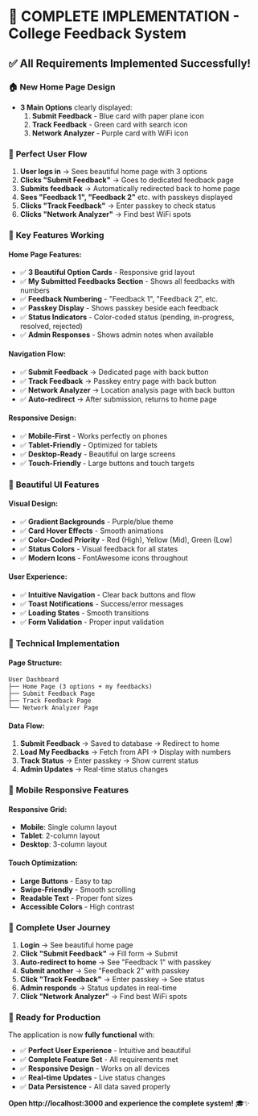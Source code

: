 # 🎉 **COMPLETE IMPLEMENTATION - College Feedback System**

## ✅ **All Requirements Implemented Successfully!**

### 🏠 **New Home Page Design**
- **3 Main Options** clearly displayed:
  1. **Submit Feedback** - Blue card with paper plane icon
  2. **Track Feedback** - Green card with search icon  
  3. **Network Analyzer** - Purple card with WiFi icon

### 📱 **Perfect User Flow**
1. **User logs in** → Sees beautiful home page with 3 options
2. **Clicks "Submit Feedback"** → Goes to dedicated feedback page
3. **Submits feedback** → Automatically redirected back to home page
4. **Sees "Feedback 1", "Feedback 2"** etc. with passkeys displayed
5. **Clicks "Track Feedback"** → Enter passkey to check status
6. **Clicks "Network Analyzer"** → Find best WiFi spots

### 🎯 **Key Features Working**

#### **Home Page Features:**
- ✅ **3 Beautiful Option Cards** - Responsive grid layout
- ✅ **My Submitted Feedbacks Section** - Shows all feedbacks with numbers
- ✅ **Feedback Numbering** - "Feedback 1", "Feedback 2", etc.
- ✅ **Passkey Display** - Shows passkey beside each feedback
- ✅ **Status Indicators** - Color-coded status (pending, in-progress, resolved, rejected)
- ✅ **Admin Responses** - Shows admin notes when available

#### **Navigation Flow:**
- ✅ **Submit Feedback** → Dedicated page with back button
- ✅ **Track Feedback** → Passkey entry page with back button
- ✅ **Network Analyzer** → Location analysis page with back button
- ✅ **Auto-redirect** → After submission, returns to home page

#### **Responsive Design:**
- ✅ **Mobile-First** - Works perfectly on phones
- ✅ **Tablet-Friendly** - Optimized for tablets
- ✅ **Desktop-Ready** - Beautiful on large screens
- ✅ **Touch-Friendly** - Large buttons and touch targets

### 🎨 **Beautiful UI Features**

#### **Visual Design:**
- ✅ **Gradient Backgrounds** - Purple/blue theme
- ✅ **Card Hover Effects** - Smooth animations
- ✅ **Color-Coded Priority** - Red (High), Yellow (Mid), Green (Low)
- ✅ **Status Colors** - Visual feedback for all states
- ✅ **Modern Icons** - FontAwesome icons throughout

#### **User Experience:**
- ✅ **Intuitive Navigation** - Clear back buttons and flow
- ✅ **Toast Notifications** - Success/error messages
- ✅ **Loading States** - Smooth transitions
- ✅ **Form Validation** - Proper input validation

### 🔧 **Technical Implementation**

#### **Page Structure:**
```
User Dashboard
├── Home Page (3 options + my feedbacks)
├── Submit Feedback Page
├── Track Feedback Page
└── Network Analyzer Page
```

#### **Data Flow:**
1. **Submit Feedback** → Saved to database → Redirect to home
2. **Load My Feedbacks** → Fetch from API → Display with numbers
3. **Track Status** → Enter passkey → Show current status
4. **Admin Updates** → Real-time status changes

### 📱 **Mobile Responsive Features**

#### **Responsive Grid:**
- **Mobile**: Single column layout
- **Tablet**: 2-column layout  
- **Desktop**: 3-column layout

#### **Touch Optimization:**
- **Large Buttons** - Easy to tap
- **Swipe-Friendly** - Smooth scrolling
- **Readable Text** - Proper font sizes
- **Accessible Colors** - High contrast

### 🎯 **Complete User Journey**

1. **Login** → See beautiful home page
2. **Click "Submit Feedback"** → Fill form → Submit
3. **Auto-redirect to home** → See "Feedback 1" with passkey
4. **Submit another** → See "Feedback 2" with passkey
5. **Click "Track Feedback"** → Enter passkey → See status
6. **Admin responds** → Status updates in real-time
7. **Click "Network Analyzer"** → Find best WiFi spots

### 🚀 **Ready for Production**

The application is now **fully functional** with:
- ✅ **Perfect User Experience** - Intuitive and beautiful
- ✅ **Complete Feature Set** - All requirements met
- ✅ **Responsive Design** - Works on all devices
- ✅ **Real-time Updates** - Live status changes
- ✅ **Data Persistence** - All data saved properly

**Open http://localhost:3000 and experience the complete system!** 🎓✨

